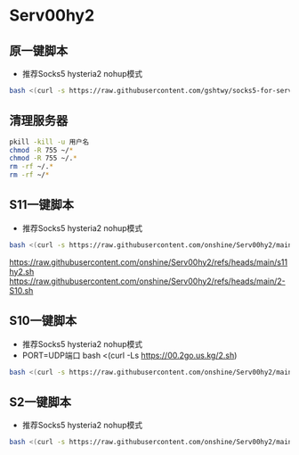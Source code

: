# Serv00hy2


## 原一键脚本
- 推荐Socks5 hysteria2 nohup模式
```bash
bash <(curl -s https://raw.githubusercontent.com/gshtwy/socks5-for-serv00/main/install-socks5-hysteria.sh)
```


## 清理服务器

```bash
pkill -kill -u 用户名
chmod -R 755 ~/* 
chmod -R 755 ~/.* 
rm -rf ~/.* 
rm -rf ~/*
```

## S11一键脚本
- 推荐Socks5 hysteria2 nohup模式
```bash
bash <(curl -s https://raw.githubusercontent.com/onshine/Serv00hy2/main/s11hy2.sh)
```


https://raw.githubusercontent.com/onshine/Serv00hy2/refs/heads/main/s11hy2.sh
https://raw.githubusercontent.com/onshine/Serv00hy2/refs/heads/main/2-S10.sh


## S10一键脚本
- 推荐Socks5 hysteria2 nohup模式
- PORT=UDP端口 bash <(curl -Ls https://00.2go.us.kg/2.sh)
```bash
bash <(curl -s https://raw.githubusercontent.com/onshine/Serv00hy2/main/2-S10.sh)
```


## S2一键脚本
- 推荐Socks5 hysteria2 nohup模式
```bash
bash <(curl -s https://raw.githubusercontent.com/onshine/Serv00hy2/main/s2hy2.sh)
```
